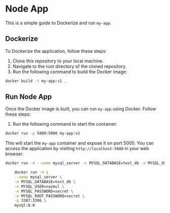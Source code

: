 # Node App

This is a simple guide to Dockerize and run `my-app`.

## Dockerize

To Dockerize the application, follow these steps:

1. Clone this repository to your local machine.
2. Navigate to the root directory of the cloned repository.
3. Run the following command to build the Docker image:

```bash
docker build -t my-app:v1 .
```

## Run Node App

Once the Docker image is built, you can run `my-app` using Docker. Follow these steps:

1. Run the following command to start the container:

```bash
docker run -p 5000:5000 my-app:v1
```

This will start the `my-app` container and expose it on port 5000. You can access the application by visiting `http://localhost:5000` in your web browser.

```bash
docker run -d --name mysql_server -e MYSQL_DATABASE=test_db -e MYSQL_USER=nazmul -e MYSQL_PASSWORD=secret -e MYSQL_ROOT_PASSWORD=secret -p 3306:3306 mysql:8.0
```

```bash
    docker run -d \
    --name mysql_server \
    -e MYSQL_DATABASE=test_db \
    -e MYSQL_USER=nazmul \
    -e MYSQL_PASSWORD=secret \
    -e MYSQL_ROOT_PASSWORD=secret \
    -p 3307:3306 \
    mysql:8.0

```
